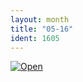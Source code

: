 ```yaml
---
layout: month
title: "05-16"
ident: 1605
---
```

<a href="/images/05-16.png"><img src="/images/05-16.png" class="mid" alt="Open" /></a>

